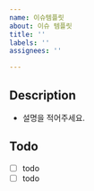 ```yaml
---
name: 이슈템플릿
about: 이슈 템플릿
title: ''
labels: ''
assignees: ''

---
```


## Description

- 설명을 적어주세요.

## Todo

- [ ] todo
- [ ] todo
